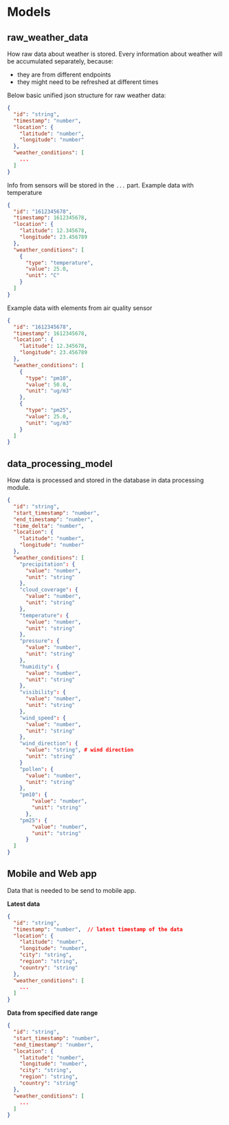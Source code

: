 # Models

## raw_weather_data
How raw data about weather is stored.
Every information about weather will be accumulated separately, because:
 - they are from different endpoints
 - they might need to be refreshed at different times

Below basic unified json structure for raw weather data:
```json
{
  "id": "string",
  "timestamp": "number",
  "location": {
    "latitude": "number",
    "longitude": "number"
  },
  "weather_conditions": [
    ...
  ]
}
```
Info from  sensors will be stored in the `...` part.
Example data with temperature
```json
{
  "id": "1612345678",
  "timestamp": 1612345678,
  "location": {
    "latitude": 12.345678,
    "longitude": 23.456789
  },
  "weather_conditions": [
    {
      "type": "temperature",
      "value": 25.0,
      "unit": "C"
    }
  ]
}
```
Example data with elements from air quality sensor
```json
{
  "id": "1612345678",
  "timestamp": 1612345678,
  "location": {
    "latitude": 12.345678,
    "longitude": 23.456789
  },
  "weather_conditions": [
    {
      "type": "pm10",
      "value": 50.0,
      "unit": "ug/m3"
    },
    {
      "type": "pm25",
      "value": 25.0,
      "unit": "ug/m3"
    }
  ]
}
```

## data_processing_model
How data is processed and stored in the database in data processing module.

```json
{
  "id": "string",
  "start_timestamp": "number",
  "end_timestamp": "number",
  "time_delta": "number",
  "location": {
    "latitude": "number",
    "longitude": "number"
  },
  "weather_conditions": [
    "precipitation": {
      "value": "number",
      "unit": "string"
    },
    "cloud_coverage": {
      "value": "number",
      "unit": "string"
    },
    "temperature": {
      "value": "number",
      "unit": "string"
    },
    "pressure": {
      "value": "number",
      "unit": "string"
    },
    "humidity": {
      "value": "number",
      "unit": "string"
    },
    "visibility": {
      "value": "number",
      "unit": "string"
    },
    "wind_speed": {
      "value": "number",
      "unit": "string"
    },
    "wind_direction": {
      "value": "string", # wind direction
      "unit": "string"
    }
    "pollen": {
      "value": "number",
      "unit": "string"
    },
    "pm10": {
        "value": "number",
        "unit": "string"
      },
    "pm25": {
        "value": "number",
        "unit": "string"
      }
  ]
}
```

## Mobile and Web app
Data that is needed to be send to mobile app.

**Latest data**
```json
{
  "id": "string",
  "timestamp": "number",  // latest timestamp of the data
  "location": {
    "latitude": "number",
    "longitude": "number",
    "city": "string",
    "region": "string",
    "country": "string"
  },
  "weather_conditions": [
    ...
  ]
}
```
**Data from specified date range**
```json
{
  "id": "string",
  "start_timestamp": "number",
  "end_timestamp": "number",
  "location": {
    "latitude": "number",
    "longitude": "number",
    "city": "string",
    "region": "string",
    "country": "string"
  },
  "weather_conditions": [
    ...
  ]
}
```


